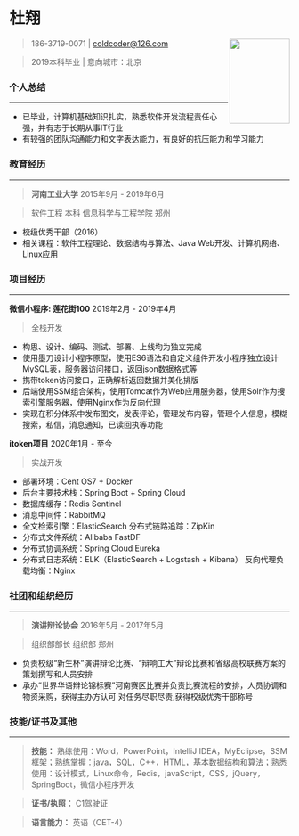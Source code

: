 
# 杜翔 
<img src="https://github.com/coldcoder126/git_images/blob/master/duxiang.JPG" width="108" height="152"  align="right">

>   186-3719-0071 \| <coldcoder@126.com>

>   2019本科毕业  \| 意向城市：北京

### 个人总结    
-------
- 已毕业，计算机基础知识扎实，熟悉软件开发流程责任心强，并有志于长期从事IT行业
- 有较强的团队沟通能力和文字表达能力，有良好的抗压能力和学习能力
### 教育经历
-------
>   **河南工业大学** 2015年9月 - 2019年6月

>   软件工程 本科 信息科学与工程学院 郑州

- 校级优秀干部（2016）
- 相关课程：软件工程理论、数据结构与算法、Java Web开发、计算机网络、Linux应用

### 项目经历  
-------
**微信小程序: 莲花街100** 2019年2月 - 2019年4月
>   全栈开发 

- 构思、设计、编码、测试、部署、上线均为独立完成
- 使用墨刀设计小程序原型，使用ES6语法和自定义组件开发小程序独立设计MySQL表，服务器访问接口，返回json数据格式等
- 携带token访问接口，正确解析返回数据并美化排版
- 后端使用SSM组合架构，使用Tomcat作为Web应用服务器，使用Solr作为搜索引擎服务器，使用Nginx作为反向代理
- 实现在积分体系中发布图文，发表评论，管理发布内容，管理个人信息，模糊搜索，私信，消息通知，已读回执等功能

**itoken项目** 2020年1月 - 至今  
>   实战开发
- 部署环境：Cent OS7 + Docker
- 后台主要技术栈：Spring Boot + Spring Cloud 
- 数据库缓存：Redis Sentinel
- 消息中间件：RabbitMQ
- 全文检索引擎：ElasticSearch 分布式链路追踪：ZipKin
- 分布式文件系统：Alibaba FastDF
- 分布式协调系统：Spring Cloud Eureka
- 分布式日志系统：ELK（ElasticSearch + Logstash + Kibana） 反向代理负载均衡：Nginx

### 社团和组织经历
-------

>   **演讲辩论协会** 2016年5月 - 2017年5月

>   组织部部长 组织部 郑州

- 负责校级“新生杯”演讲辩论比赛、“辩响工大”辩论比赛和省级高校联赛方案的策划撰写和人员安排  
- 承办“世界华语辩论锦标赛”河南赛区比赛并负责比赛流程的安排，人员协调和物资采购，获得主办方认可
对任务尽职尽责,获得校级优秀干部称号

### 技能/证书及其他
-------

>   **技能：** 熟练使用：Word，PowerPoint，IntelliJ
>   IDEA，MyEclipse，SSM框架；熟练掌握：java，SQL，C++，HTML，基本数据结构和算法；熟悉使用：设计模式，Linux命令，Redis，javaScript，CSS，jQuery，SpringBoot，微信小程序开发

>   **证书/执照：** C1驾驶证

>   **语言能力：** 英语（CET-4）
